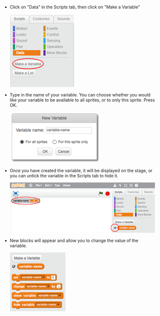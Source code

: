+ Click on "Data" in the Scripts tab, then click on "Make a Variable"

  ![Data blocks](images/data-blocks.png)

+ Type in the name of your variable. You can choose whether you would like your variable to be available to all sprites, or to only this sprite. Press OK.

  ![Create variable](images/create-variable.png)

+ Once you have created the variable, it will be displayed on the stage, or you can untick the variable in the Scripts tab to hide it.

  ![Variable blocks](images/variable-show.png)

+ New blocks will appear and allow you to change the value of the variable.

  ![Variable blocks](images/variable-blocks.png)
